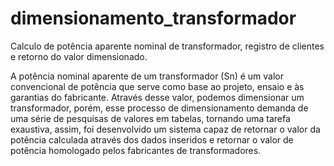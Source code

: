 # dimensionamento_transformador
Calculo de potência aparente nominal de transformador, registro de clientes e retorno do valor dimensionado.

A potência nominal aparente de um transformador (Sn) é um valor convencional de potência que serve como base ao projeto, ensaio e às garantias do fabricante. Através desse valor, podemos dimensionar um transformador, porém, esse processo de dimensionamento demanda de uma série de pesquisas de valores em tabelas, tornando uma tarefa exaustiva, assim, foi desenvolvido um sistema capaz de retornar o valor da potência calculada através dos dados inseridos e retornar o valor de potência homologado pelos fabricantes de transformadores.
